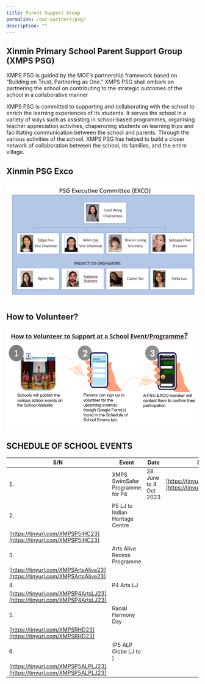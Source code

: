 ```yaml
---
title: Parent Support Group
permalink: /our-partners/psg/
description: ""
---
```

## Xinmin Primary School Parent Support Group (XMPS PSG) 


XMPS PSG is guided by the MOE’s partnership framework based on “Building on Trust, Partnering as One.” XMPS PSG shall embark on partnering the school on contributing to the strategic outcomes of the school in a collaborative manner

XMPS PSG is committed to supporting and collaborating with the school to enrich the learning experiences of its students. It serves the school in a variety of ways such as assisting in school-based programmes, organising teacher appreciation activities, chaperoning students on learning trips and facilitating communication between the school and parents. Through the various activities of the school, XMPS PSG has helped to build a closer network of collaboration between the school, its families, and the entire village.

## Xinmin PSG Exco

![](/images/psg%20exco%20final.png)

## How to Volunteer?

![](/images/how%20to%20volunteer.png)

   

## SCHEDULE OF SCHOOL EVENTS



| S/N | Event | Date | Sign-up link |
| -------- | -------- | -------- | -- |
| 1.     | XMPS SwimSafer Programme for P4     | 28 June to 4 Oct 2023    | [https://tinyurl.com/XMPSP4Swim23](https://tinyurl.com/XMPSP4Swim23)  |
| 2. | P5 LJ to Indian Heritage Centre |  |
[https://tinyurl.com/XMPSP5IHC23](https://tinyurl.com/XMPSP5IHC23) |
|3. |Arts Alive Recess Programme | |
[https://tinyurl.com/XMPSArtsAlive23](https://tinyurl.com/XMPSArtsAlive23) |
|4.| P4 Arts LJ | |
[https://tinyurl.com/XMPSP4ArtsLJ23](https://tinyurl.com/XMPSP4ArtsLJ23) |
|5.| Racial Harmony Day | |
[https://tinyurl.com/XMPSRHD23](https://tinyurl.com/XMPSRHD23) |
|6.| (P5 ALP Globe LJ to ) | |
[https://tinyurl.com/XMPSP5ALPLJ23](https://tinyurl.com/XMPSP5ALPLJ23) |